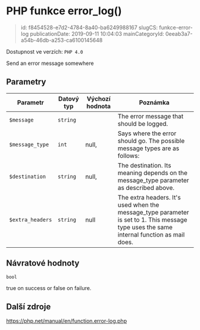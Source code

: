 PHP funkce error_log()
================================

> id: f8454528-e7d2-4784-8a40-ba6249988167
> slugCS: funkce-error-log
> publicationDate: 2019-09-11 10:04:03
> mainCategoryId: 0eeab3a7-a54b-46db-a253-ca6100145648

Dostupnost ve verzích: `PHP 4.0`

Send an error message somewhere


Parametry
--------------

| Parametr | Datový typ | Výchozí hodnota | Poznámka |
|-----|-----|-----|-----|
| `$message` | `string` |  | The error message that should be logged. |
| `$message_type` | `int` | null, | Says where the error should go. The possible message types are as follows: |
| `$destination` | `string` | null, | The destination. Its meaning depends on the message_type parameter as described above. |
| `$extra_headers` | `string` | null | The extra headers. It's used when the message_type parameter is set to 1. This message type uses the same internal function as mail does. |


Návratové hodnoty
----------------

`bool`

true on success or false on failure.

Další zdroje
------------

https://php.net/manual/en/function.error-log.php
